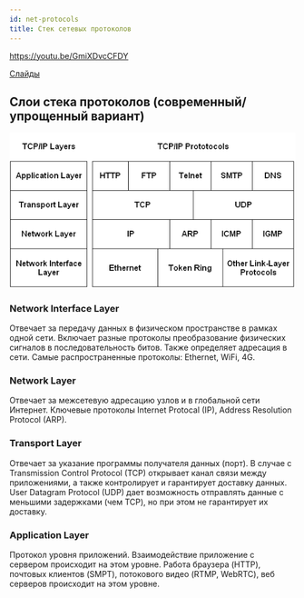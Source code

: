 ```yaml
---
id: net-protocols
title: Стек сетевых протоколов
---
```


https://youtu.be/GmiXDvcCFDY

[Слайды](https://docs.google.com/presentation/d/1ElIhd_IWJhQwPI1i8MHQ1RRUeqwUc7lhGiuUtSHXA_E/edit?usp=sharing)

## Слои стека протоколов \(современный/упрощенный вариант\)

![Уровни и протоколы сетевого стека](01-network-layers.png)

### Network Interface Layer

Отвечает за передачу данных в физическом пространстве в рамках одной сети. Включает разные протоколы преобразование физических сигналов в последовательность битов. Также определяет адресация в сети. Самые распространенные протоколы: Ethernet, WiFi, 4G. 

### Network Layer

Отвечает за межсетевую адресацию узлов и в глобальной сети Интернет. Ключевые протоколы Internet Protocal \(IP\), Address Resolution Protocol \(ARP\). 

### Transport Layer

Отвечает за указание программы получателя данных \(порт\). В случае с Transmission Control Protocol \(TCP\) открывает канал связи между приложениями, а также контролирует и гарантирует доставку данных. User Datagram Protocol \(UDP\) дает возможность отправлять данные с меньшими задержками \(чем TCP\), но при этом не гарантирует их доставку. 

### Application Layer

Протокол уровня приложений. Взаимодействие приложение с сервером происходит на этом уровне. Работа браузера \(HTTP\), почтовых клиентов \(SMPT\), потокового видео \(RTMP, WebRTC\), веб серверов происходит на этом уровне. 
